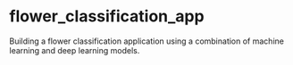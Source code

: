 # flower_classification_app
Building a flower classification application using a combination of machine learning and deep learning models.
